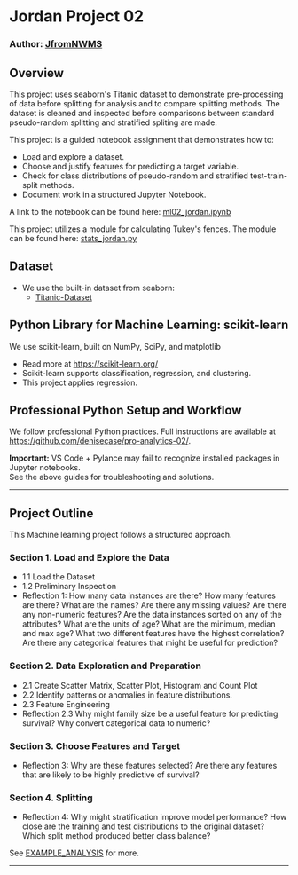 # Jordan Project 02
### Author:  [JfromNWMS](https://github.com/JfromNWMS)

## Overview
This project uses seaborn's Titanic dataset to demonstrate pre-processing of data before splitting for analysis and to compare splitting methods.  The dataset is cleaned and inspected before comparisons between standard pseudo-random splitting and stratified spliting are made.

This project is a guided notebook assignment that demonstrates how to:
- Load and explore a dataset.
- Choose and justify features for predicting a target variable.
- Check for class distributions of pseudo-random and stratified test-train-split methods.
- Document work in a structured Jupyter Notebook.

A link to the notebook can be found here: [ml02_jordan.ipynb](https://github.com/JfromNWMS/applied-ml-jordan/blob/main/notebooks/project02/ml02_jordan.ipynb)

This project utilizes a module for calculating Tukey's fences.  The module can be found here: [stats_jordan.py](https://github.com/JfromNWMS/applied-ml-jordan/blob/main/src/stats_jordan.py)

## Dataset  
- We use the built-in dataset from seaborn:  
   - [Titanic-Dataset](https://www.kaggle.com/datasets/yasserh/titanic-dataset)  

## Python Library for Machine Learning: scikit-learn
We use scikit-learn, built on NumPy, SciPy, and matplotlib
   - Read more at <https://scikit-learn.org/>
   - Scikit-learn supports classification, regression, and clustering.
   - This project applies regression.


## Professional Python Setup and Workflow
We follow professional Python practices. 
Full instructions are available at <https://github.com/denisecase/pro-analytics-02/>. 


**Important:** VS Code + Pylance may fail to recognize installed packages in Jupyter notebooks.  
See the above guides for troubleshooting and solutions.  

---

## Project Outline
This Machine learning project follows a structured approach.

### Section 1. Load and Explore the Data
- 1.1 Load the Dataset
- 1.2 Preliminary Inspection
- Reflection 1:
How many data instances are there?
How many features are there?
What are the names?
Are there any missing values?
Are there any non-numeric features?
Are the data instances sorted on any of the attributes?
What are the units of age?
What are the minimum, median and max age?
What two different features have the highest correlation?
Are there any categorical features that might be useful for prediction?

### Section 2. Data Exploration and Preparation
- 2.1 Create Scatter Matrix, Scatter Plot, Histogram and Count Plot
- 2.2 Identify patterns or anomalies in feature distributions.
- 2.3 Feature Engineering
- Reflection 2.3
Why might family size be a useful feature for predicting survival?
Why convert categorical data to numeric?

### Section 3. Choose Features and Target
- Reflection 3:
Why are these features selected?
Are there any features that are likely to be highly predictive of survival?

### Section 4. Splitting
- Reflection 4:
Why might stratification improve model performance?
How close are the training and test distributions to the original dataset?
Which split method produced better class balance?

See [EXAMPLE_ANALYSIS](./EXAMPLE_ANALYSIS.md) for more.

---

